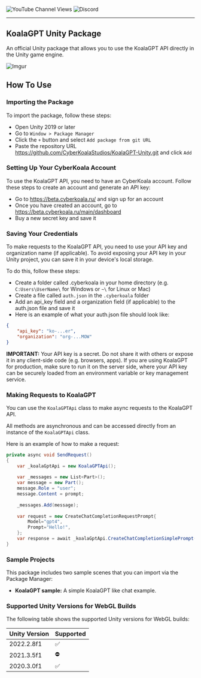 ![YouTube Channel Views](https://img.shields.io/youtube/channel/views/UCUpVfgd42h7pwZwCTcwjp8g)
![Discord](https://img.shields.io/discord/1016305251936129094)

---

## KoalaGPT Unity Package
An official Unity package that allows you to use the KoalaGPT API directly in the Unity game engine.

![Imgur](https://i.imgur.com/BYOPVby.png)

## How To Use

### Importing the Package
To import the package, follow these steps:
- Open Unity 2019 or later
- Go to `Window > Package Manager`
- Click the `+` button and select `Add package from git URL`
- Paste the repository URL https://github.com/CyberKoalaStudios/KoalaGPT-Unity.git and click `Add`

### Setting Up Your CyberKoala Account
To use the KoalaGPT API, you need to have an CyberKoala account. Follow these steps to create an account and generate an API key:

- Go to https://beta.cyberkoala.ru/ and sign up for an account
- Once you have created an account, go to https://beta.cyberkoala.ru/main/dashboard
- Buy a new secret key and save it

### Saving Your Credentials
To make requests to the KoalaGPT API, you need to use your API key and organization name (if applicable). To avoid exposing your API key in your Unity project, you can save it in your device's local storage.

To do this, follow these steps:

- Create a folder called .cyberkoala in your home directory (e.g. `C:Users\UserName\` for Windows or `~\` for Linux or Mac)
- Create a file called `auth.json` in the `.cyberkoala` folder
- Add an api_key field and a organization field (if applicable) to the auth.json file and save it
- Here is an example of what your auth.json file should look like:

```json
{
    "api_key": "ko-...er",
    "organization": "org-...MOW"
}
```

**IMPORTANT:** Your API key is a secret.
Do not share it with others or expose it in any client-side code (e.g. browsers, apps).
If you are using KoalaGPT for production, make sure to run it on the server side, where your API key can be securely loaded from an environment variable or key management service.

### Making Requests to KoalaGPT
You can use the `KoalaGPTApi` class to make async requests to the KoalaGPT API.

All methods are asynchronous and can be accessed directly from an instance of the `KoalaGPTApi` class.

Here is an example of how to make a request:

```csharp
private async void SendRequest()
{
    var _koalaGptApi = new KoalaGPTApi();
    
    var _messages = new List<Part>();
    var message = new Part();
    message.Role = "user";
    message.Content = prompt;
    
    _messages.Add(message);
        
    var request = new CreateChatCompletionRequestPrompt{
        Model="gpt4",
        Prompt="Hello!",
    };
    var response = await _koalaGptApi.CreateChatCompletionSimplePrompt(request);
}
```

### Sample Projects
This package includes two sample scenes that you can import via the Package Manager:

- **KoalaGPT sample:** A simple KoalaGPT like chat example.

### Supported Unity Versions for WebGL Builds
The following table shows the supported Unity versions for WebGL builds:

| Unity Version | Supported |
| --- | --- |
| 2022.2.8f1 | ✅ |
| 2021.3.5f1 | ⛔ |
| 2020.3.0f1 | ✅ |


